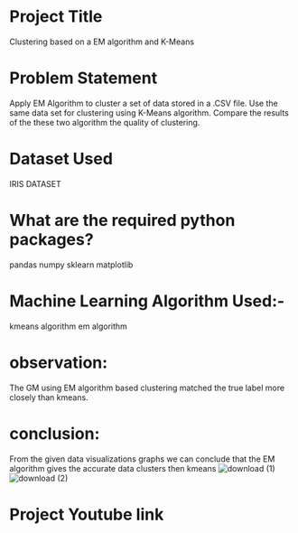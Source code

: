 # Project Title
Clustering based on a EM algorithm and K-Means
# Problem Statement
Apply EM Algorithm to cluster a set of data stored in a .CSV file. Use the same data set for clustering using K-Means algorithm. Compare the results of the these two algorithm the quality of clustering.
# Dataset Used
IRIS DATASET
# What are the required python packages?
pandas
numpy
sklearn
matplotlib
# Machine Learning Algorithm Used:-
kmeans algorithm
em algorithm
# observation: 
The GM using EM algorithm based clustering matched the true label more closely than kmeans.
# conclusion:
From the given data visualizations graphs we can conclude that the EM algorithm gives the accurate data clusters then kmeans
![download (1)](https://user-images.githubusercontent.com/106465953/201751615-21ff6fd0-252d-4d88-a97a-465c71260295.png)
![download (2)](https://user-images.githubusercontent.com/106465953/201751685-3a92b73d-6a6a-416d-9392-210543275a2c.png)
# Project Youtube link
